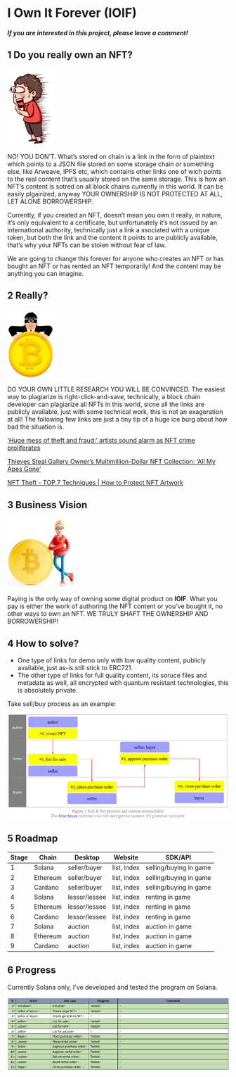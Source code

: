 # I Own It Forever (IOIF)



#### *If you are interested in this project, please leave a comment!*



## **1 Do you really own an NFT?**



 ![](README_IMG/1.png)

NO! YOU DON’T. What’s stored on chain is a link in the form of plaintext which points to a JSON file stored on some storage chain or something else, like Arweave, IPFS etc, which contains other links one of wich points to the real content that’s usually stored on the same storage. This is how an NFT’s content is sotred on all block chains currently in this world. It can be easily plgairized, anyway YOUR OWNERSHIP IS NOT PROTECTED AT ALL, LET ALONE BORROWERSHIP. 

Currently, if you created an NFT, doesn’t mean you own it really, in nature, it’s only equivalent to a certificate, but unfortunately it’s not issued by an international authority, technically just a link a ssociated with a unique token, but both the link and the content it points to are publicly available, that’s why your NFTs can be stolen without fear of law. 

We are going to change this forever for anyone who creates an NFT or has bought an NFT or has rented an NFT temporarily! And the content may be anything you can imagine.



## 2 Really?

![](README_IMG/2.png)

DO YOUR OWN LITTLE RESEARCH YOU WILL BE CONVINCED. The easiest way to plagiarize is right-click-and-save, technically, a block chain developer can plagiarize all NFTs in this world, sicne all the links are publicly available, just with some technical work, this is not an exageration at all! The following few links are just a tiny tip of a huge ice burg about how bad the situation is.

[‘Huge mess of theft and fraud:’ artists sound alarm as NFT crime proliferates](https://www.theguardian.com/global/2022/jan/29/huge-mess-of-theft-artists-sound-alarm-theft-nfts-proliferates)

[Thieves Steal Gallery Owner’s Multimillion-Dollar NFT Collection: ‘All My Apes Gone’](https://www.artnews.com/art-news/news/todd-kramer-nft-theft-1234614874/)

[NFT Theft - TOP 7 Techniques | How to Protect NFT Artwork](https://www.youtube.com/watch?v=-Dpgp9ZPMWw)

 

## 3 Business Vision

![](README_IMG/3.png)

Paying is the only way of owning some digital product on **IOIF**. What you pay is either the work of authoring the NFT content or you’ve bought it, no other ways to own an NFT. WE TRULY SHAFT THE OWNERSHIP AND BORROWERSHIP!



## 4 How to solve?

- One type of links for demo only with low quality content, publicly available, just as-is still stick to ERC721.
- The other type of links for full quality content, its soruce files and metadata as well, all encrypted with quantum resistant technologies, this is absolutely private.

Take sell/buy process as an example:

![](README_IMG/4.png)



## 5 Roadmap

| Stage | Chain    | Desktop       | Website     | SDK/API                |
| ----- | -------- | ------------- | ----------- | ---------------------- |
| 1     | Solana   | seller/buyer  | list, index | selling/buying in game |
| 2     | Ethereum | seller/buyer  | list, index | selling/buying in game |
| 3     | Cardano  | seller/buyer  | list, index | selling/buying in game |
| 4     | Solana   | lessor/lessee | list, index | renting in game        |
| 5     | Ethereum | lessor/lessee | list, index | renting  in game       |
| 6     | Cardano  | lessor/lessee | list, index | renting in game        |
| 7     | Solana   | auction       | list, index | auction in game        |
| 8     | Ethereum | auction       | list, index | auction in game        |
| 9     | Cardano  | auction       | list, index | auction in game        |



## 6 Progress

Currently Solana only, I've developed and tested the program on Solana.

![](README_IMG/5.png)